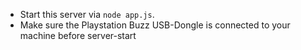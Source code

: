 - Start this server via `node app.js`.
- Make sure the Playstation Buzz USB-Dongle is connected to your machine before server-start
